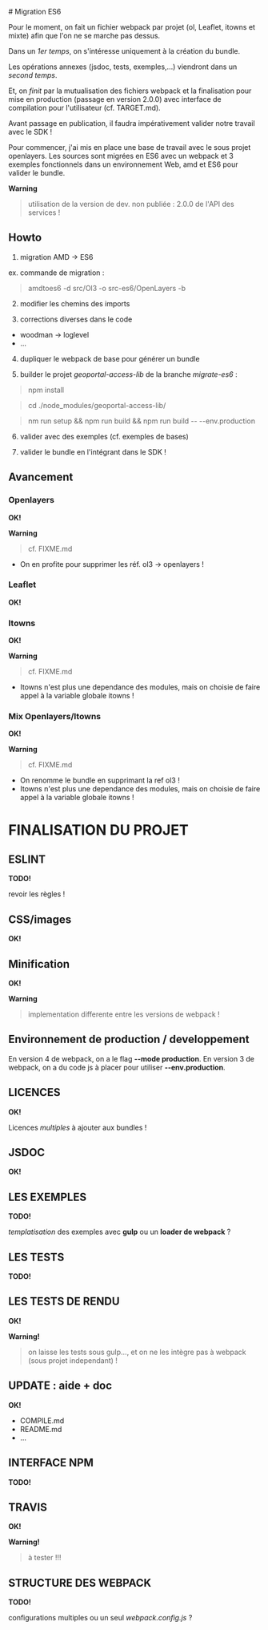 # Migration ES6

Pour le moment, on fait un fichier webpack par projet (ol, Leaflet, itowns et mixte)
afin que l'on ne se marche pas dessus.

Dans un *1er temps*, on s'intéresse uniquement à la création du bundle.

Les opérations annexes (jsdoc, tests, exemples,...) viendront dans un *second temps*.

Et, on *finit* par la mutualisation des fichiers webpack et la finalisation pour mise en production (passage en version 2.0.0) avec interface de compilation pour l'utilisateur (cf. TARGET.md).

Avant passage en publication, il faudra impérativement valider notre travail avec le SDK !

Pour commencer, j'ai mis en place une base de travail avec le sous projet openlayers.
Les sources sont migrées en ES6 avec un webpack et 3 exemples fonctionnels
dans un environnement Web, amd et ES6 pour valider le bundle.

**Warning**
> utilisation de la version de dev. non publiée : 2.0.0 de l'API des services !

## Howto

1. migration AMD -> ES6

  ex. commande de migration :
> amdtoes6 -d src/Ol3 -o src-es6/OpenLayers -b

2. modifier les chemins des imports

3. corrections diverses dans le code
  - woodman -> loglevel
  - ...

4. dupliquer le webpack de base pour générer un bundle

5. builder le projet  *geoportal-access-lib* de la branche *migrate-es6* :

  > npm install

  > cd ./node_modules/geoportal-access-lib/

  > nm run setup && npm run build && npm run build -- --env.production

6. valider avec des exemples (cf. exemples de bases)

7. valider le bundle en l'intégrant dans le SDK !

## Avancement

### Openlayers

**OK!**

**Warning**
> cf. FIXME.md
- On en profite pour supprimer les réf. ol3 -> openlayers !

### Leaflet

**OK!**

### Itowns

**OK!**

**Warning**
> cf. FIXME.md
- Itowns n'est plus une dependance des modules,
mais on choisie de faire appel à la variable globale itowns !

### Mix Openlayers/Itowns

**OK!**

**Warning**
> cf. FIXME.md
- On renomme le bundle en supprimant la ref ol3 !
- Itowns n'est plus une dependance des modules,
mais on choisie de faire appel à la variable globale itowns !


# FINALISATION DU PROJET

## ESLINT

**TODO!**

revoir les règles !

## CSS/images

**OK!**

## Minification

**OK!**

**Warning**
> implementation differente entre les versions de webpack !

## Environnement de production / developpement

En version 4 de webpack, on a le flag **--mode production**.
En version 3 de webpack, on a du code js à placer pour utiliser **--env.production**.

## LICENCES

**OK!**

Licences *multiples* à ajouter aux bundles !

## JSDOC

**OK!**

## LES EXEMPLES

**TODO!**

*templatisation* des exemples avec **gulp** ou un **loader de webpack** ?

## LES TESTS

**TODO!**

## LES TESTS DE RENDU

**OK!**

**Warning!**
> on laisse les tests sous gulp...,
et on ne les intègre pas à webpack (sous projet independant) !


## UPDATE : aide + doc

**OK!**

- COMPILE.md
- README.md
- ...

## INTERFACE NPM

**TODO!**

## TRAVIS

**OK!**

**Warning!**
> à tester !!!

## STRUCTURE DES WEBPACK

**TODO!**

configurations multiples ou un seul *webpack.config.js* ?
